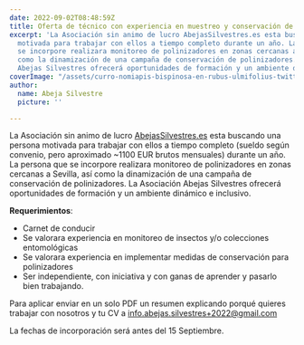 ```yaml
---
date: 2022-09-02T08:48:59Z
title: Oferta de técnico con experiencia en muestreo y conservación de polinizadores
excerpt: 'La Asociación sin animo de lucro AbejasSilvestres.es esta buscando una persona
  motivada para trabajar con ellos a tiempo completo durante un año. La persona que
  se incorpore realizara monitoreo de polinizadores en zonas cercanas a Sevilla, así
  como la dinamización de una campaña de conservación de polinizadores. La Asociación
  Abejas Silvestres ofrecerá oportunidades de formación y un ambiente dinámico e inclusivo. '
coverImage: "/assets/curro-nomiapis-bispinosa-en-rubus-ulmifolius-twitter.jpg"
author:
  name: Abeja Silvestre
  picture: ''

---
```

La Asociación sin animo de lucro [AbejasSilvestres.es](http://AbejasSilvestres.es) esta buscando una persona motivada para trabajar con ellos a tiempo completo (sueldo según convenio, pero aproximado \~1100 EUR brutos mensuales) durante un año. La persona que se incorpore realizara monitoreo de polinizadores en zonas cercanas a Sevilla, así como la dinamización de una campaña de conservación de polinizadores. La Asociación Abejas Silvestres ofrecerá oportunidades de formación y un ambiente dinámico e inclusivo. 

**Requerimientos**: 

* Carnet de conducir
* Se valorara experiencia en monitoreo de insectos y/o colecciones entomológicas
* Se valorara experiencia en implementar medidas de conservación para polinizadores
* Ser independiente, con iniciativa y con ganas de aprender y pasarlo bien trabajando.

Para aplicar enviar en un solo PDF un resumen explicando porqué quieres trabajar con nosotros y tu CV a [info.abejas.silvestres+2022@gmail.com](mailto:mailto:info.abejas.silvestres+2022@gmail.com)

La fechas de incorporación será antes del 15 Septiembre.